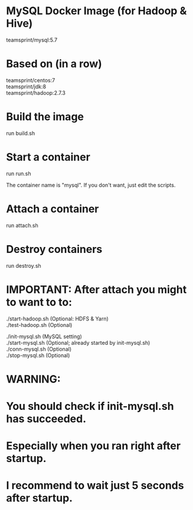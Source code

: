 # MySQL Docker Image (for Hadoop & Hive)

teamsprint/mysql:5.7

# Based on (in a row)

teamsprint/centos:7<br/>
teamsprint/jdk:8<br/>
teamsprint/hadoop:2.7.3<br/>

# Build the image

run build.sh

# Start a container

run run.sh

The container name is "mysql". If you don't want, just edit the scripts.

# Attach a container

run attach.sh

# Destroy containers

run destroy.sh

# IMPORTANT: After attach you might to want to to:
./start-hadoop.sh (Optional: HDFS & Yarn)<br/>
./test-hadoop.sh (Optional)<br/>

./init-mysql.sh (MySQL setting)<br/>
./start-mysql.sh (Optional; already started by init-mysql.sh)<br/>
./conn-mysql.sh (Optional)<br/>
./stop-mysql.sh (Optional)<br/>

# WARNING:
# You should check if init-mysql.sh has succeeded.
# Especially when you ran right after startup.
# I recommend to wait just 5 seconds after startup.

